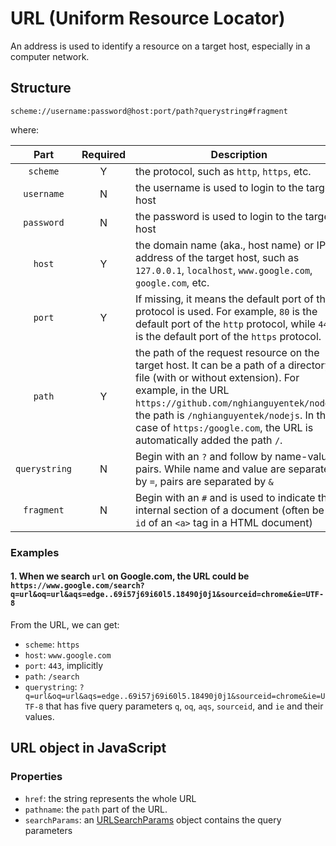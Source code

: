 ﻿# URL (Uniform Resource Locator)

An address is used to identify a resource on a target host, especially in a computer network.

## Structure

`scheme://username:password@host:port/path?querystring#fragment`

where:

|Part|Required|Description|
|:-:|:-:|-|
|`scheme`|Y| the protocol, such as `http`, `https`, etc.|
|`username`|N|the username is used to login to the target host|
|`password`|N|the password is used to login to the target host|
|`host`|Y|the domain name (aka., host name) or IP address of the target host, such as `127.0.0.1`, `localhost`, `www.google.com`, `google.com`, etc.|
|`port`|Y|If missing, it means the default port of the protocol is used. For example, `80` is the default port of the `http` protocol, while `443` is the default port of the `https` protocol.|
|`path`|Y|the path of the request resource on the target host. It can be a path of a directory or file (with or without extension). For example, in the URL `https://github.com/nghianguyentek/nodejs`, the path is `/nghianguyentek/nodejs`. In the case of `https:/google.com`, the URL is automatically added the path `/`.
|`querystring`|N|Begin with an `?` and follow by name-value pairs. While name and value are separated by `=`, pairs are separated by `&`|
|`fragment`|N|Begin with an `#` and is used to indicate the internal section of a document (often be the `id` of an `<a>` tag in a HTML document)

### Examples

#### 1. When we search `url` on Google.com, the URL could be `https://www.google.com/search?q=url&oq=url&aqs=edge..69i57j69i60l5.18490j0j1&sourceid=chrome&ie=UTF-8`

From the URL, we can get:
- `scheme`: `https`
- `host`: `www.google.com`
- `port`: `443`, implicitly
- `path`: `/search`
- `querystring`: `?q=url&oq=url&aqs=edge..69i57j69i60l5.18490j0j1&sourceid=chrome&ie=UTF-8` that has five query parameters `q`, `oq`, `aqs`, `sourceid`, and `ie` and their values.

## URL object in JavaScript

### Properties

- `href`: the string represents the whole URL
- `pathname`: the `path` part of the URL.
- `searchParams`: an [URLSearchParams](url-search-params.md) object contains the query parameters